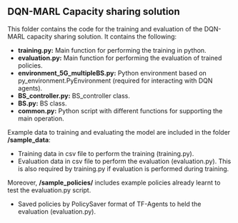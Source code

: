 ## DQN-MARL Capacity sharing solution

This folder contains the code for the training and evaluation of the DQN-MARL capacity sharing solution. It contains the following: 

- **training.py:** Main function for performing the training in python. 
- **evaluation.py:** Main function for performing the evaluation of trained policies. 
- **environment_5G_multipleBS.py:** Python environment based on py_environment.PyEnvironment (required for interacting with DQN agents). 
- **BS_controller.py:** BS_controller class. 
- **BS.py:** BS class. 
- **common.py:** Python script with different functions for supporting the main operation.

Example data to training and evaluating the model are included in the folder **/sample_data**: 
- Training data in csv file to perform the training (training.py). 
- Evaluation data in csv file to perform the evaluation (evaluation.py). This is also required by training.py if evaluation is performed during training.

Moreover, **/sample_policies/** includes example policies already learnt to test the evaluation.py script. 
- Saved policies by PolicySaver format of TF-Agents to held the evaluation (evaluation.py).



